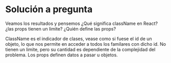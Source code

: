 # Solución a pregunta

Veamos los resultados y pensemos ¿Qué significa className en React? ¿las props tienen un limite? ¿Quién define las
props? 

ClassName es el indicador de clases, vease como si fuese el id de un objeto, lo que nos permite en acceder a todos los familares con dicho id.
No tienen un limite, pero su cantidad es dependiente de la complejidad del problema.
Los props definen datos a pasar u objetos.